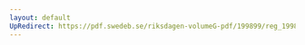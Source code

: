 ```yaml
---
layout: default
UpRedirect: https://pdf.swedeb.se/riksdagen-volumeG-pdf/199899/reg_199899/reg_199899_0142.pdf
---
```

